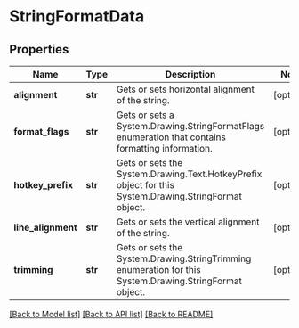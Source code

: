 # StringFormatData

## Properties
Name | Type | Description | Notes
------------ | ------------- | ------------- | -------------
**alignment** | **str** | Gets or sets horizontal alignment of the string. | [optional] 
**format_flags** | **str** | Gets or sets a System.Drawing.StringFormatFlags enumeration that contains formatting information. | [optional] 
**hotkey_prefix** | **str** | Gets or sets the System.Drawing.Text.HotkeyPrefix object for this System.Drawing.StringFormat object. | [optional] 
**line_alignment** | **str** | Gets or sets the vertical alignment of the string. | [optional] 
**trimming** | **str** | Gets or sets the System.Drawing.StringTrimming enumeration for this System.Drawing.StringFormat object. | [optional] 

[[Back to Model list]](../README.md#documentation-for-models) [[Back to API list]](../README.md#documentation-for-api-endpoints) [[Back to README]](../README.md)


